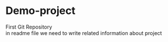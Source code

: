 # Demo-project
First Git Repository<br> 
in readme file we need to write related information about project
